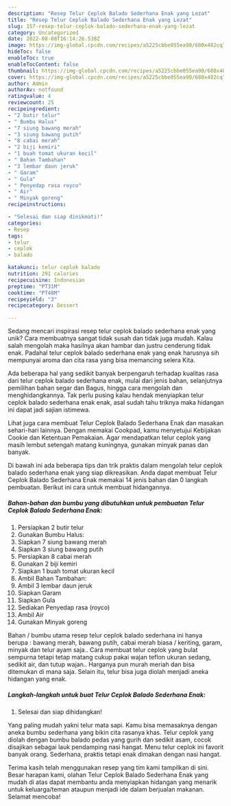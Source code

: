 ```yaml
---
description: "Resep Telur Ceplok Balado Sederhana Enak yang Lezat"
title: "Resep Telur Ceplok Balado Sederhana Enak yang Lezat"
slug: 157-resep-telur-ceplok-balado-sederhana-enak-yang-lezat
category: Uncategorized
date: 2022-08-08T16:14:26.538Z
image: https://img-global.cpcdn.com/recipes/a5225cbbe055ea90/680x482cq70/telur-ceplok-balado-sederhana-enak-foto-resep-utama.jpg
hideToc: false
enableToc: true
enableTocContent: false
thumbnail: https://img-global.cpcdn.com/recipes/a5225cbbe055ea90/680x482cq70/telur-ceplok-balado-sederhana-enak-foto-resep-utama.jpg
cover: https://img-global.cpcdn.com/recipes/a5225cbbe055ea90/680x482cq70/telur-ceplok-balado-sederhana-enak-foto-resep-utama.jpg
author: Admin
authorAv: notfound
ratingvalue: 4
reviewcount: 25
recipeingredient:
- "2 butir telur"
- " Bumbu Halus"
- "7 siung bawang merah"
- "3 siung bawang putih"
- "8 cabai merah"
- "2 biji kemiri"
- "1 buah tomat ukuran kecil"
- " Bahan Tambahan"
- "3 lembar daun jeruk"
- " Garam"
- " Gula"
- " Penyedap rasa royco"
- " Air"
- " Minyak goreng"
recipeinstructions:

- "Selesai dan siap dinikmati!"
categories:
- Resep
tags:
- telur
- ceplok
- balado

katakunci: telur ceplok balado 
nutrition: 291 calories
recipecuisine: Indonesian
preptime: "PT31M"
cooktime: "PT48M"
recipeyield: "3"
recipecategory: Dessert

---
```





Sedang mencari inspirasi resep telur ceplok balado sederhana enak yang unik? Cara membuatnya sangat tidak susah dan tidak juga mudah. Kalau salah mengolah maka hasilnya akan hambar dan justru cenderung tidak enak. Padahal telur ceplok balado sederhana enak yang enak harusnya sih mempunyai aroma dan cita rasa yang bisa memancing selera Kita.





Ada beberapa hal yang sedikit banyak berpengaruh terhadap kualitas rasa dari telur ceplok balado sederhana enak, mulai dari jenis bahan, selanjutnya pemilihan bahan segar dan Bagus, hingga cara mengolah dan menghidangkannya. Tak perlu pusing kalau hendak menyiapkan telur ceplok balado sederhana enak enak,      asal sudah tahu triknya maka hidangan ini dapat jadi sajian istimewa.














Lihat juga cara membuat Telur Ceplok Balado Sederhana Enak dan masakan sehari-hari lainnya. Dengan memakai Cookpad, kamu menyetujui Kebijakan Cookie dan Ketentuan Pemakaian. Agar mendapatkan telur ceplok yang masih lembut setengah matang kuningnya, gunakan minyak panas dan banyak.






Di bawah ini ada beberapa tips dan trik praktis dalam mengolah telur ceplok balado sederhana enak yang siap dikreasikan. Anda dapat membuat Telur Ceplok Balado Sederhana Enak memakai 14 jenis bahan dan 0 langkah pembuatan. Berikut ini cara untuk membuat hidangannya.

<!--inarticleads1-->

##### Bahan-bahan dan bumbu yang dibutuhkan untuk pembuatan Telur Ceplok Balado Sederhana Enak:

1. Persiapkan 2 butir telur
1. Gunakan  Bumbu Halus:
1. Siapkan 7 siung bawang merah
1. Siapkan 3 siung bawang putih
1. Persiapkan 8 cabai merah
1. Gunakan 2 biji kemiri
1. Siapkan 1 buah tomat ukuran kecil
1. Ambil  Bahan Tambahan:
1. Ambil 3 lembar daun jeruk
1. Siapkan  Garam
1. Siapkan  Gula
1. Sediakan  Penyedap rasa (royco)
1. Ambil  Air
1. Gunakan  Minyak goreng


Bahan / bumbu utama resep telur ceplok balado sederhana ini hanya berupa : bawang merah, bawang putih, cabai merah biasa / keriting, garam, minyak dan telur ayam saja.. Cara membuat telur ceplok yang bulat sempurna tetapi tetap matang cukup pakai wajan teflon ukuran sedang, sedikit air, dan tutup wajan.. Harganya pun murah meriah dan bisa ditemukan di mana saja. Selain itu, telur bisa juga diolah menjadi aneka hidangan yang enak. 

<!--inarticleads2-->

##### Langkah-langkah untuk buat Telur Ceplok Balado Sederhana Enak:


1. Selesai dan siap dihidangkan!

Yang paling mudah yakni telur mata sapi. Kamu bisa memasaknya dengan aneka bumbu sederhana yang bikin cita rasanya khas. Telur ceplok yang diolah dengan bumbu balado pedas yang gurih dan sedikit asam, cocok disajikan sebagai lauk pendamping nasi hangat. Menu telur ceplok ini favorit banyak orang. Sederhana, praktis tetapi enak dimakan dengan nasi hangat. 

Terima kasih telah menggunakan resep yang tim kami tampilkan di sini. Besar harapan kami, olahan Telur Ceplok Balado Sederhana Enak yang mudah di atas dapat membantu anda menyiapkan hidangan yang menarik untuk keluarga/teman ataupun menjadi ide dalam berjualan makanan. Selamat mencoba!
